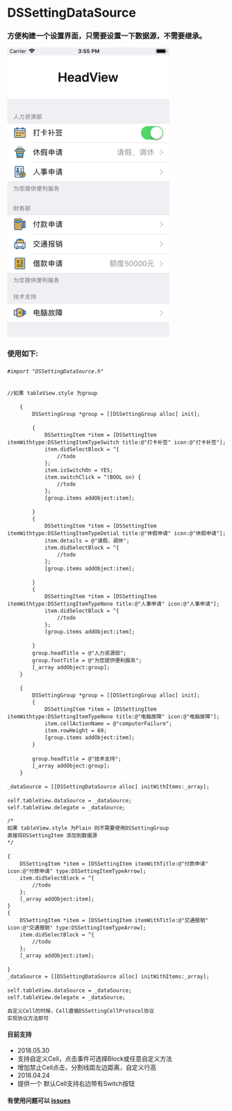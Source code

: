 # DSSettingDataSource

### 方便构建一个设置界面，只需要设置一下数据源，不需要继承。

![效果图](https://github.com/helloAda/DSSettingDataSource/blob/master/DSSettingDataSource/Image/demo.png)


### 使用如下:

######  `#import "DSSettingDataSource.h"`

```
//如果 tableView.style 为group 

    {
        DSSettingGroup *group = [[DSSettingGroup alloc] init];
        
        {
            DSSettingItem *item = [DSSettingItem itemWithtype:DSSettingItemTypeSwitch title:@"打卡补签" icon:@"打卡补签"];
            item.didSelectBlock = ^{
                //todo
            };
            item.isSwitchOn = YES;
            item.switchClick = ^(BOOL on) {
                //todo
            };
            [group.items addObject:item];
            
        }
        {
            DSSettingItem *item = [DSSettingItem itemWithtype:DSSettingItemTypeDetial title:@"休假申请" icon:@"休假申请"];
            item.details = @"请假、调休";
            item.didSelectBlock = ^{
                //todo
            };
            [group.items addObject:item];
            
        }
        {
            DSSettingItem *item = [DSSettingItem itemWithtype:DSSettingItemTypeNone title:@"人事申请" icon:@"人事申请"];
            item.didSelectBlock = ^{
                //todo
            };
            [group.items addObject:item];
            
        }
        group.headTitle = @"人力资源部";
        group.footTitle = @"为您提供便利服务";
        [_array addObject:group];
    }
    
    {
        DSSettingGroup *group = [[DSSettingGroup alloc] init];
        {
            DSSettingItem *item = [DSSettingItem itemWithtype:DSSettingItemTypeNone title:@"电脑故障" icon:@"电脑故障"];
            item.cellActionName = @"computerFailure";
            item.rowHeight = 60;
            [group.items addObject:item];
        }
        
        group.headTitle = @"技术支持";
        [_array addObject:group];
    }

_dataSource = [[DSSettingDataSource alloc] initWithItems:_array];

self.tableView.dataSource = _dataSource;
self.tableView.delegate = _dataSource;

```

```
/*
如果 tableView.style 为Plain 则不需要使用DSSettingGroup 
直接将DSSettingItem 添加到数据源
*/

{
    DSSettingItem *item = [DSSettingItem itemWithTitle:@"付款申请" icon:@"付款申请" type:DSSettingItemTypeArrow];
    item.didSelectBlock = ^{
        //todo
    };
    [_array addObject:item];
}
{
    DSSettingItem *item = [DSSettingItem itemWithTitle:@"交通报销" icon:@"交通报销" type:DSSettingItemTypeArrow];
    item.didSelectBlock = ^{
        //todo
    };
    [_array addObject:item];

}
_dataSource = [[DSSettingDataSource alloc] initWithItems:_array];

self.tableView.dataSource = _dataSource;
self.tableView.delegate = _dataSource;
```

```
自定义Cell的时候，Cell遵循DSSettingCellProtocol协议
实现协议方法即可
```

#### 目前支持
- 2018.05.30 
- 支持自定义Cell，点击事件可选择Block或任意自定义方法
- 增加禁止Cell点击，分割线距左边距离，自定义行高
- 2018.04.24 
- 提供一个 默认Cell支持右边带有Switch按钮

#### 有使用问题可以 [issues](https://github.com/helloAda/DSSettingDataSource/issues)
